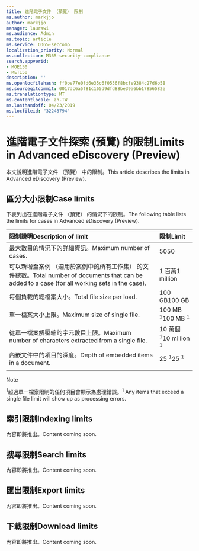 ```yaml
---
title: 進階電子文件 （預覽） 限制
ms.author: markjjo
author: markjjo
manager: laurawi
ms.audience: Admin
ms.topic: article
ms.service: O365-seccomp
localization_priority: Normal
ms.collection: M365-security-compliance
search.appverid:
- MOE150
- MET150
description: ''
ms.openlocfilehash: ff0be77e0fd6e35c6f0536f8bcfe9384c27d6b58
ms.sourcegitcommit: 0017dc6a5f81c165d9dfd88be39a6bb17856582e
ms.translationtype: MT
ms.contentlocale: zh-TW
ms.lasthandoff: 04/23/2019
ms.locfileid: "32243794"
---
```

# <a name="limits-in-advanced-ediscovery-preview"></a><span data-ttu-id="6bab6-102">進階電子文件探索 (預覽) 的限制</span><span class="sxs-lookup"><span data-stu-id="6bab6-102">Limits in Advanced eDiscovery (Preview)</span></span>

<span data-ttu-id="6bab6-103">本文說明進階電子文件 （預覽） 中的限制。</span><span class="sxs-lookup"><span data-stu-id="6bab6-103">This article describes the limits in Advanced eDiscovery (Preview).</span></span>

## <a name="case-limits"></a><span data-ttu-id="6bab6-104">區分大小限制</span><span class="sxs-lookup"><span data-stu-id="6bab6-104">Case limits</span></span>

<span data-ttu-id="6bab6-105">下表列出在進階電子文件 （預覽） 的情況下的限制。</span><span class="sxs-lookup"><span data-stu-id="6bab6-105">The following table lists the limits for cases in Advanced eDiscovery (Preview).</span></span>

|<span data-ttu-id="6bab6-106">**限制說明**</span><span class="sxs-lookup"><span data-stu-id="6bab6-106">**Description of limit**</span></span>|<span data-ttu-id="6bab6-107">**限制**</span><span class="sxs-lookup"><span data-stu-id="6bab6-107">**Limit**</span></span>|
  |:-----|:-----|
  |<span data-ttu-id="6bab6-108">最大數目的情況下的詳細資訊。</span><span class="sxs-lookup"><span data-stu-id="6bab6-108">Maximum number of cases.</span></span>  <br/> |<span data-ttu-id="6bab6-109">50</span><span class="sxs-lookup"><span data-stu-id="6bab6-109">50</span></span>  <br/> |
  |<span data-ttu-id="6bab6-110">可以新增至案例 （適用於案例中的所有工作集） 的文件總數。</span><span class="sxs-lookup"><span data-stu-id="6bab6-110">Total number of documents that can be added to a case (for all working sets in the case).</span></span>  <br/> |<span data-ttu-id="6bab6-111">1 百萬</span><span class="sxs-lookup"><span data-stu-id="6bab6-111">1 million</span></span>  <br/> |
  |<span data-ttu-id="6bab6-112">每個負載的總檔案大小。</span><span class="sxs-lookup"><span data-stu-id="6bab6-112">Total file size per load.</span></span>  <br/> |<span data-ttu-id="6bab6-113">100 GB</span><span class="sxs-lookup"><span data-stu-id="6bab6-113">100 GB</span></span>  <br/> |
  |<span data-ttu-id="6bab6-114">單一檔案大小上限。</span><span class="sxs-lookup"><span data-stu-id="6bab6-114">Maximum size of single file.</span></span>   <br/> |<span data-ttu-id="6bab6-115">100 MB <sup>1</sup></span><span class="sxs-lookup"><span data-stu-id="6bab6-115">100 MB <sup>1</sup></span></span> <br/> |
  |<span data-ttu-id="6bab6-116">從單一檔案解壓縮的字元數目上限。</span><span class="sxs-lookup"><span data-stu-id="6bab6-116">Maximum number of characters extracted from a single file.</span></span>  <br/> |<span data-ttu-id="6bab6-117">10 萬個<sup>1</sup></span><span class="sxs-lookup"><span data-stu-id="6bab6-117">10 million <sup>1</sup></span></span> <br/> |
  |<span data-ttu-id="6bab6-118">內嵌文件中的項目的深度。</span><span class="sxs-lookup"><span data-stu-id="6bab6-118">Depth of embedded items in a document.</span></span>  <br/> |<span data-ttu-id="6bab6-119">25 <sup>1</sup></span><span class="sxs-lookup"><span data-stu-id="6bab6-119">25 <sup>1</sup></span></span> <br/> |
|||
 > [!NOTE]
> <span data-ttu-id="6bab6-120"><sup>1</sup>超過單一檔案限制的任何項目會顯示為處理錯誤。</span><span class="sxs-lookup"><span data-stu-id="6bab6-120"><sup>1</sup> Any items that exceed a single file limit will show up as processing errors.</span></span> 

## <a name="indexing-limits"></a><span data-ttu-id="6bab6-121">索引限制</span><span class="sxs-lookup"><span data-stu-id="6bab6-121">Indexing limits</span></span>

<span data-ttu-id="6bab6-122">內容即將推出。</span><span class="sxs-lookup"><span data-stu-id="6bab6-122">Content coming soon.</span></span>

## <a name="search-limits"></a><span data-ttu-id="6bab6-123">搜尋限制</span><span class="sxs-lookup"><span data-stu-id="6bab6-123">Search limits</span></span>

<span data-ttu-id="6bab6-124">內容即將推出。</span><span class="sxs-lookup"><span data-stu-id="6bab6-124">Content coming soon.</span></span>

## <a name="export-limits"></a><span data-ttu-id="6bab6-125">匯出限制</span><span class="sxs-lookup"><span data-stu-id="6bab6-125">Export limits</span></span>

<span data-ttu-id="6bab6-126">內容即將推出。</span><span class="sxs-lookup"><span data-stu-id="6bab6-126">Content coming soon.</span></span>

## <a name="download-limits"></a><span data-ttu-id="6bab6-127">下載限制</span><span class="sxs-lookup"><span data-stu-id="6bab6-127">Download limits</span></span>

<span data-ttu-id="6bab6-128">內容即將推出。</span><span class="sxs-lookup"><span data-stu-id="6bab6-128">Content coming soon.</span></span>

